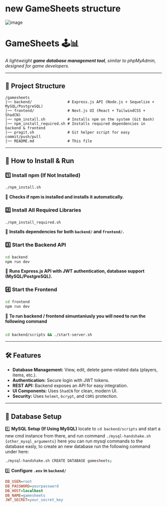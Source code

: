 
# new GameSheets structure

![image](https://github.com/user-attachments/assets/07f23b18-509c-4efd-bdbd-493421a83cfc)

# **GameSheets** 🕹️📊  
_A lightweight **game database management tool**, similar to phpMyAdmin, designed for game developers._  

---

## **📂 Project Structure**  
```
/gamesheets
│── backend/                # Express.js API (Node.js + Sequelize + MySQL/PostgreSQL)
│── frontend/               # Next.js UI (React + TailwindCSS + ShadCN)
│── npm_install.sh          # Installs npm on the system (Git Bash)
│── npm_install_required.sh # Installs required dependencies in backend & frontend
│── progit.sh               # Git helper script for easy commit/push/pull
│── README.md               # This file
```

---

## **🚀 How to Install & Run**  

### **1️⃣ Install npm (If Not Installed)**
```sh
./npm_install.sh
```
📌 **Checks if npm is installed and installs it automatically.**  

### **2️⃣ Install All Required Libraries**
```sh
./npm_install_required.sh
```
📌 **Installs dependencies for both `backend/` and `frontend/`.**  

### **3️⃣ Start the Backend API**
```sh
cd backend
npm run dev
```
📌 **Runs Express.js API with JWT authentication, database support (MySQL/PostgreSQL).**  

### **4️⃣ Start the Frontend**
```sh
cd frontend
npm run dev
```
📌 **To run backend / frontend simuntaniusly you will need to run the following command**  

```sh

cd backend/scripts && ./start-server.sh

```
---

## **🛠️ Features**
- **Database Management:** View, edit, delete game-related data (players, items, etc.).
- **Authentication:** Secure login with JWT tokens.
- **REST API:** Backend exposes an API for easy integration.
- **UI Components:** Uses `ShadCN` for clean, modern UI.
- **Security:** Uses `helmet`, `bcrypt`, and `CORS` protection.

---

## **💾 Database Setup**
1️⃣ **MySQL Setup (If Using MySQL)**
locate to ``` cd backend/scripts ``` and start a new cmd instance from there, and run command ``` ./mysql-handshake.sh {other_mysql_arguments} ``` here you can run mysql commands to the database easly, to create an new database run the following command under here:
```sh
./mysql-handshake.sh CREATE DATABASE gamesheets;
```
3️⃣ **Configure `.env` in `backend/`**
```ini
DB_USER=root
DB_PASSWORD=yourpassword
DB_HOST=localhost
DB_NAME=gamesheets
JWT_SECRET=your_secret_key
```
